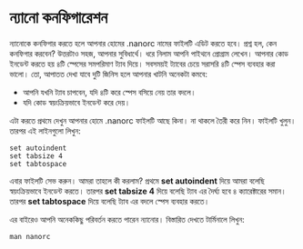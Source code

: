 # ন্যানো কনফিগারেশন #

ন্যানোকে কনফিগার করতে হলে আপনার হোমের .nanorc নামের ফাইলটি এডিট করতে হবে। প্রশ্ন হল, কেন কনফিগার করবেন? উত্তরটাও সহজ, আপনার সুবিধার্থে। ধরে নিলাম আপনি পাইথনে প্রোগ্রাম লেখেন। আপনার কোড ইনডেন্ট করতে হয় ৪টি স্পেসের সমপরিমাণ ট্যাব দিয়ে। সবসময়ই ট্যাবের চেয়ে সরাসরি ৪টি স্পেস ব্যবহার করা ভালো। তো, আপাতত দেখা যাবে দুটি জিনিস হলে আপনার খাটনি অনেকটা কমবে:

*  আপনি যখনি ট্যাব চাপবেন, যদি ৪টি করে স্পেস বসিয়ে নেয় তার বদলে।
*  যদি কোড স্বয়ংক্রিয়ভাবে ইনডেন্ট করে দেয়।

এটা করতে প্রথমে দেখুন আপনার হোমে .nanorc ফাইলটি আছে কিনা। না থাকলে তৈরী করে নিন। ফাইলটি খুলুন। তারপর এই লাইনগুলো লিখুন:

```
set autoindent
set tabsize 4
set tabtospace
```

এবার ফাইলটি সেভ করুন। আমরা তাহলে কী করলাম? প্রথমে **set autoindent** দিয়ে আমরা বলেছি স্বয়ংক্রিয়ভাবে ইনডেন্ট করতে। তারপর **set tabsize 4** দিয়ে বলেছি ট্যাব এর দৈর্ঘ্য হবে ৪ ক্যারেক্টারের সমান। তারপর **set tabtospace** দিয়ে বলেছি ট্যাব এর বদলে স্পেস ব্যবহার করতে।

এর বাইরেও আপনি অনেককিছু পরিবর্তন করতে পারেন ন্যানোর। বিস্তারিত দেখতে টার্মিনালে লিখুন:

```
man nanorc
```